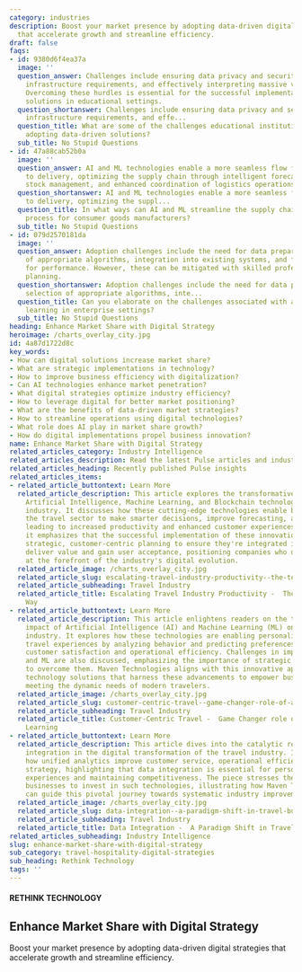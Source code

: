 ```yaml
---
category: industries
description: Boost your market presence by adopting data-driven digital strategies
  that accelerate growth and streamline efficiency.
draft: false
faqs:
- id: 9380d6f4ea37a
  image: ''
  question_answer: Challenges include ensuring data privacy and security, meeting
    infrastructure requirements, and effectively interpreting massive volumes of data.
    Overcoming these hurdles is essential for the successful implementation of data
    solutions in educational settings.
  question_shortanswer: Challenges include ensuring data privacy and security, meeting
    infrastructure requirements, and effe...
  question_title: What are some of the challenges educational institutions face when
    adopting data-driven solutions?
  sub_title: No Stupid Questions
- id: 47a88cab52b0a
  image: ''
  question_answer: AI and ML technologies enable a more seamless flow from production
    to delivery, optimizing the supply chain through intelligent forecasting, better
    stock management, and enhanced coordination of logistics operations.
  question_shortanswer: AI and ML technologies enable a more seamless flow from production
    to delivery, optimizing the suppl...
  question_title: In what ways can AI and ML streamline the supply chain management
    process for consumer goods manufacturers?
  sub_title: No Stupid Questions
- id: 079d2570181da
  image: ''
  question_answer: Adoption challenges include the need for data preparation, selection
    of appropriate algorithms, integration into existing systems, and fine-tuning
    for performance. However, these can be mitigated with skilled professionals and
    planning.
  question_shortanswer: Adoption challenges include the need for data preparation,
    selection of appropriate algorithms, inte...
  question_title: Can you elaborate on the challenges associated with adopting machine
    learning in enterprise settings?
  sub_title: No Stupid Questions
heading: Enhance Market Share with Digital Strategy
heroimage: /charts_overlay_city.jpg
id: 4a87d1722d8c
key_words:
- How can digital solutions increase market share?
- What are strategic implementations in technology?
- How to improve business efficiency with digitalization?
- Can AI technologies enhance market penetration?
- What digital strategies optimize industry efficiency?
- How to leverage digital for better market positioning?
- What are the benefits of data-driven market strategies?
- How to streamline operations using digital technologies?
- What role does AI play in market share growth?
- How do digital implementations propel business innovation?
name: Enhance Market Share with Digital Strategy
related_articles_category: Industry Intelligence
related_articles_description: Read the latest Pulse articles and industry insights.
related_articles_heading: Recently published Pulse insights
related_articles_items:
- related_article_buttontext: Learn More
  related_article_description: This article explores the transformative impact of
    Artificial Intelligence, Machine Learning, and Blockchain technology on the travel
    industry. It discusses how these cutting-edge technologies enable businesses in
    the travel sector to make smarter decisions, improve forecasting, and secure transactions,
    leading to increased productivity and enhanced customer experiences. However,
    it emphasizes that the successful implementation of these innovations requires
    strategic, customer-centric planning to ensure they're integrated in ways that
    deliver value and gain user acceptance, positioning companies who do it right
    at the forefront of the industry's digital evolution.
  related_article_image: /charts_overlay_city.jpg
  related_article_slug: escalating-travel-industry-productivity--the-tech-solutions-way
  related_article_subheading: Travel Industry
  related_article_title: Escalating Travel Industry Productivity -  The Tech Solutions
    Way
- related_article_buttontext: Learn More
  related_article_description: This article enlightens readers on the transformative
    impact of Artificial Intelligence (AI) and Machine Learning (ML) on the travel
    industry. It explores how these technologies are enabling personalized, customer-centric
    travel experiences by analyzing behavior and predicting preferences, thereby enhancing
    customer satisfaction and operational efficiency. Challenges in implementing AI
    and ML are also discussed, emphasizing the importance of strategic integration
    to overcome them. Maven Technologies aligns with this innovative approach, providing
    technology solutions that harness these advancements to empower businesses in
    meeting the dynamic needs of modern travelers.
  related_article_image: /charts_overlay_city.jpg
  related_article_slug: customer-centric-travel--game-changer-role-of-ai-and-machine-learning
  related_article_subheading: Travel Industry
  related_article_title: Customer-Centric Travel -  Game Changer role of AI and Machine
    Learning
- related_article_buttontext: Learn More
  related_article_description: This article dives into the catalytic role of data
    integration in the digital transformation of the travel industry. It discusses
    how unified analytics improve customer service, operational efficiency, and marketing
    strategy, highlighting that data integration is essential for personalized customer
    experiences and maintaining competitiveness. The piece stresses the need for travel
    businesses to invest in such technologies, illustrating how Maven Technologies
    can guide this pivotal journey towards systematic industry improvements.
  related_article_image: /charts_overlay_city.jpg
  related_article_slug: data-integration--a-paradigm-shift-in-travel-business
  related_article_subheading: Travel Industry
  related_article_title: Data Integration -  A Paradigm Shift in Travel Business
related_articles_subheading: Industry Intelligence
slug: enhance-market-share-with-digital-strategy
sub_category: travel-hospitality-digital-strategies
sub_heading: Rethink Technology
tags: ''
---
```


#### RETHINK TECHNOLOGY
## Enhance Market Share with Digital Strategy
Boost your market presence by adopting data-driven digital strategies that accelerate growth and streamline efficiency.